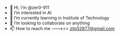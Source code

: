 - 👋 Hi, I’m @zer0-911
- 👀 I’m interested in AI
- 🌱 I’m currently learning in Institute of Technology
- 💞️ I’m looking to collaborate on anything
- 📫 How to reach me --->>> zilo52877@gmail.com

